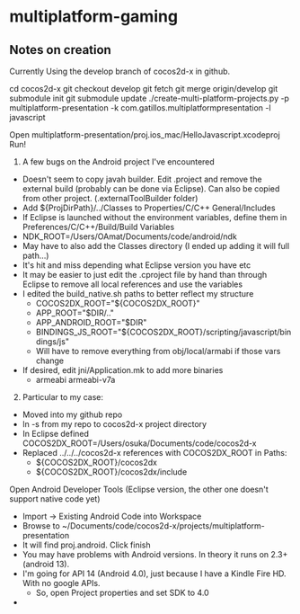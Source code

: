 multiplatform-gaming
====================

Notes on creation
-----------------
Currently Using the develop branch of cocos2d-x in github.

cd cocos2d-x
git checkout develop
git fetch
git merge origin/develop
git submodule init
git submodule update
./create-multi-platform-projects.py -p multiplatform-presentation -k com.gatillos.multiplatformpresentation -l javascript

  Open multiplatform-presentation/proj.ios_mac/HelloJavascript.xcodeproj
Run!



1. A few bugs on the Android project I've encountered
  - Doesn't seem to copy javah builder. Edit .project and remove the external build (probably can be done via Eclipse). Can also be copied from other project. (.externalToolBuilder folder)
  - Add ${ProjDirPath}/../Classes to Properties/C/C++ General/Includes
  - If Eclipse is launched without the environment variables, define them in Preferences/C/C++/Build/Build Variables
  - NDK_ROOT=/Users/OAmat/Documents/code/android/ndk
  - May have to also add the Classes directory (I ended up adding it will full path...)
  - It's hit and miss depending what Eclipse version you have etc
  - It may be easier to just edit the .cproject file by hand than through Eclipse to remove all local references and use the variables
  - I edited the build_native.sh paths to better reflect my structure
    - COCOS2DX_ROOT="${COCOS2DX_ROOT}"
    - APP_ROOT="$DIR/.."
    - APP_ANDROID_ROOT="$DIR"
    - BINDINGS_JS_ROOT="${COCOS2DX_ROOT}/scripting/javascript/bindings/js"
    - Will have to remove everything from obj/local/armabi if those vars change
  - If desired, edit jni/Application.mk to add more binaries
    - armeabi armeabi-v7a

2. Particular to my case:
  * Moved into my github repo
  * ln -s from my repo to cocos2d-x project directory
  * In Eclipse defined COCOS2DX_ROOT=/Users/osuka/Documents/code/cocos2d-x
  * Replaced ../../../cocos2d-x references with COCOS2DX_ROOT in Paths:
    * ${COCOS2DX_ROOT}/cocos2dx
    * ${COCOS2DX_ROOT}/cocos2dx/include


Open Android Developer Tools (Eclipse version, the other one doesn't support native code yet)
* Import -> Existing Android Code into Workspace
* Browse to ~/Documents/code/cocos2d-x/projects/multiplatform-presentation
* It will find proj.android. Click finish
* You may have problems with Android versions. In theory it runs on 2.3+ (android 13).
* I'm going for API 14 (Android 4.0), just because I have a Kindle Fire HD. With no google APIs.
  * So, open Project properties and set SDK to 4.0
* 